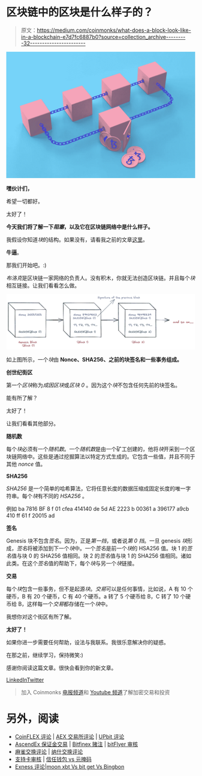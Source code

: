 # 区块链中的区块是什么样子的？

> 原文：<https://medium.com/coinmonks/what-does-a-block-look-like-in-a-blockchain-e7d7fc6887b0?source=collection_archive---------32----------------------->

![](img/bc3442eb981e8fa0a42cb45958b30803.png)

**嘿伙计们，**

希望一切都好。

太好了！

**今天我们将了解一下*阻塞*，以及它在区块链网络中是什么样子。**

我假设你知道*块*的结构。如果没有，请看我之前的文章[这里](/coinmonks/structure-of-the-block-inside-a-blockchain-network-7ad66ea5bea)。

**牛逼**。

那我们开始吧。:)

*布洛克*是区块链一家网络的负责人。没有积木，你就无法创造区块链。并且每个*块*相互链接。让我们看看怎么做。

![](img/e0b5b009668e278481a0f8e7b8f894ca.png)

如上图所示，一个*块*由 **Nonce、SHA256、之前的块签名和一些事务组成。**

**创世纪街区**

第一个*区块*称为*成因区块*或*区块 0* 。因为这个*块*不包含任何先前的块签名。

能有所了解？

太好了！

让我们看看其他部分。

**随机数**

每个*块*必须有一个*随机数*。一个*随机数*是由一个矿工创建的，他将*块*开采到一个区块链网络中。这些是通过挖掘算法以特定方式生成的。它包含一些值，并且不同于其他 *nonce* 值。

**SHA256**

*SHA256* 是一个简单的哈希算法，它将任意长度的数据压缩成固定长度的唯一字符串。每个*块*有不同的 *HSA256* 。

例如 ba 7816 BF 8 f 01 cfea 414140 de 5d AE 2223 b 00361 a 396177 a9cb 410 ff 61 f 20015 ad

**签名**

Genesis 块不包含*签名*。因为，正是*第一挡*，或者说*第 0 挡*。一旦 genesis *块*形成，*签名*将被添加到下一个*块*中。一个*签名*是前一个*块*的 HSA256 值。块 1 的*签名*值与块 0 的 SHA256 值相同。块 2 的*签名*值与块 1 的 SHA256 值相同。诸如此类。在这个*签名*值的帮助下，每个*块*与另一个*块*链接。

**交易**

每个*块*包含一些事务，但不是起源*块*。*交易*可以是任何事情，比如说，A 有 10 个硬币，B 有 20 个硬币，C 有 40 个硬币。a 转了 5 个硬币给 B，C 转了 10 个硬币给 B，这样每一个*交易*都存储在一个*块*中。

我想你对这个街区有所了解。

**太好了！**

如果你进一步需要任何帮助，设法与我联系。我很乐意解决你的疑惑。

在那之前，继续学习，保持微笑:)

感谢你阅读这篇文章。很快会看到你的新文章。

[LinkedIn](https://www.linkedin.com/in/sarojvrc/)[Twitter](https://twitter.com/iamsarojb)

> 加入 Coinmonks [电报频道](https://t.me/coincodecap)和 [Youtube 频道](https://www.youtube.com/c/coinmonks/videos)了解加密交易和投资

# 另外，阅读

*   [CoinFLEX 评论](https://coincodecap.com/coinflex-review) | [AEX 交易所评论](https://coincodecap.com/aex-exchange-review) | [UPbit 评论](https://coincodecap.com/upbit-review)
*   [AscendEx 保证金交易](https://coincodecap.com/ascendex-margin-trading) | [Bitfinex 赌注](https://coincodecap.com/bitfinex-staking) | [bitFlyer 审核](https://coincodecap.com/bitflyer-review)
*   [麻雀交换评论](https://coincodecap.com/sparrow-exchange-review) | [纳什交换评论](https://coincodecap.com/nash-exchange-review)
*   [支持卡审核](https://coincodecap.com/uphold-card-review) | [信任钱包 vs 元掩码](https://coincodecap.com/trust-wallet-vs-metamask)
*   [Exness 评论](https://coincodecap.com/exness-review)|[moon xbt Vs bit get Vs Bingbon](https://coincodecap.com/bingbon-vs-bitget-vs-moonxbt)